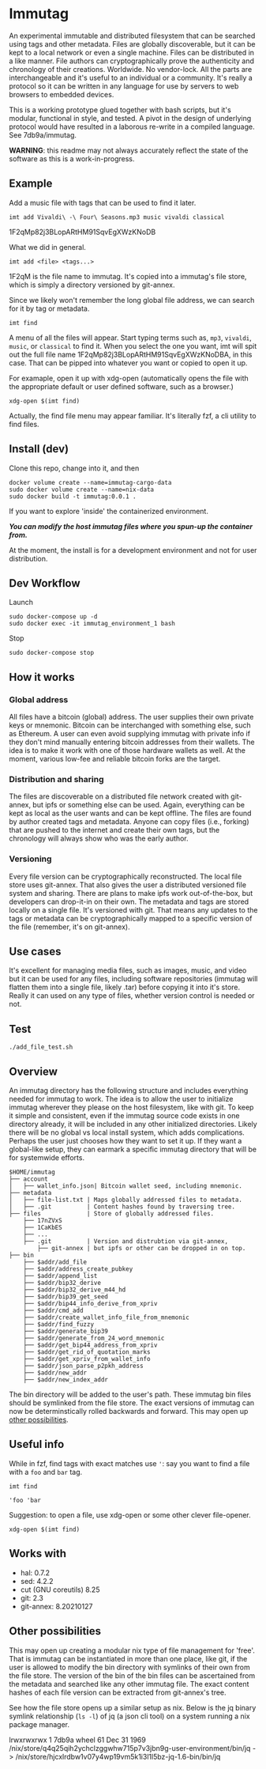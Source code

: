 # Immutag

An experimental immutable and distributed filesystem that can be searched using tags and other metadata. Files are globally discoverable, but it can be kept to a local network or even a single machine. Files can be distributed in a like manner. File authors can cryptographically prove the authenticity and chronology of their creations. Worldwide. No vendor-lock. All the parts are interchangeable and it's useful to an individual or a community. It's really a protocol so it can be written in any language for use by servers to web browsers to embedded devices.

This is a working prototype glued together with bash scripts, but it's modular, functional in style, and tested. A pivot in the design of underlying protocol would have resulted in a laborous re-write in a compiled language. See 7db9a/immutag.

**WARNING**: this readme may not always accurately reflect the state of the software as this is a work-in-progress.

## Example

Add a music file with tags that can be used to find it later.

`imt add Vivaldi\ -\ Four\ Seasons.mp3 music vivaldi classical`

1F2qMp82j3BLopARtHM91SqvEgXWzKNoDB

What we did in general.

`imt add <file> <tags...>`

1F2qM is the file name to immutag. It's copied into a immutag's file store, which is simply a directory versioned by git-annex.

Since we likely won't remember the long global file address, we can search for it by tag or metadata.

`imt find`

A menu of all the files will appear. Start typing terms such as, `mp3`, `vivaldi`, `music`, or `classical` to find it. When you select the one you want, imt will spit out the full file name 1F2qMp82j3BLopARtHM91SqvEgXWzKNoDBA, in this case. That can be pipped into whatever you want or copied to open it up.

For examaple, open it up with xdg-open (automatically opens the file with the appropriate default or user defined software, such as a browser.)

`xdg-open $(imt find)`

Actually, the find file menu may appear familiar. It's literally fzf, a cli utility to find files.

## Install (dev)

Clone this repo, change into it, and then

```
docker volume create --name=immutag-cargo-data
sudo docker volume create --name=nix-data
sudo docker build -t immutag:0.0.1 .
```

If you want to explore 'inside' the containerized environment.


***You can modify the host immutag files where you spun-up the container from.***

At the moment, the install is for a development environment and not for user distribution.

## Dev Workflow


Launch

```
sudo docker-compose up -d
sudo docker exec -it immutag_environment_1 bash
```

Stop

`sudo docker-compose stop`

## How it works

### Global address

All files have a bitcoin (global) address. The user supplies their own private keys or mnemonic. Bitcoin can be interchanged with something else, such as Ethereum. A user can even avoid supplying immutag with private info if they don't mind manually entering bitcoin addresses from their wallets. The idea is to make it work with one of those hardware wallets as well. At the moment, various low-fee and reliable bitcoin forks are the target.

### Distribution and sharing

The files are discoverable on a distributed file network created with git-annex, but ipfs or something else can be used. Again, everything can be kept as local as the user wants and can be kept offline. The files are found by author created tags and metadata. Anyone can copy files (i.e., forking) that are pushed to the internet and create their own tags, but the chronology will always show who was the early author.

### Versioning

Every file version can be cryptographically reconstructed. The local file store uses git-annex. That also gives the user a distributed versioned file system and sharing. There are plans to make ipfs work out-of-the-box, but developers can drop-it-in on their own. The metadata and tags are stored locally on a single file. It's versioned with git. That means any updates to the tags or metadata can be cryptographically mapped to a specific version of the file (remember, it's on git-annex).

## Use cases

It's excellent for managing media files, such as images, music, and video but it can be used for any files, including software repositories (immutag will flatten them into a single file, likely .tar) before copying it into it's store. Really it can used on any type of files, whether version control is needed or not.

## Test

`./add_file_test.sh`

## Overview

An immutag directory has the following structure and includes everything needed for immutag to work. The idea is to allow the user to initialize immutag wherever they please on the host filesystem, like with git. To keep it simple and consistent, even if the immutag source code exists in one directory already, it will be included in any other initialized directories. Likely there will be no global vs local install system, which adds complications. Perhaps the user just chooses how they want to set it up. If they want a global-like setup, they can earmark a specific immutag directory that will be for systemwide efforts.

```
$HOME/immutag
├── account
│   ├── wallet_info.json| Bitcoin wallet seed, including mnemonic.
├── metadata
│   ├── file-list.txt | Maps globally addressed files to metadata.
│   ├── .git          | Content hashes found by traversing tree.
├── files             | Store of globally addressed files.
    ├── 17nZVxS
    ├── 1CaKbES
    ├── ...
    ├── .git          | Version and distrubtion via git-annex,
        ├── git-annex | but ipfs or other can be dropped in on top.
├── bin
    ├── $addr/add_file
    ├── $addr/address_create_pubkey
    ├── $addr/append_list
    ├── $addr/bip32_derive
    ├── $addr/bip32_derive_m44_hd
    ├── $addr/bip39_get_seed
    ├── $addr/bip44_info_derive_from_xpriv
    ├── $addr/cmd_add
    ├── $addr/create_wallet_info_file_from_mnemonic
    ├── $addr/find_fuzzy
    ├── $addr/generate_bip39
    ├── $addr/generate_from_24_word_mnemonic
    ├── $addr/get_bip44_address_from_xpriv
    ├── $addr/get_rid_of_quotation_marks
    ├── $addr/get_xpriv_from_wallet_info
    ├── $addr/json_parse_p2pkh_address
    ├── $addr/new_addr
    ├── $addr/new_index_addr
```

The bin directory will be added to the user's path. These immutag bin files should be symlinked from the file store. The exact versions of immutag can now be determinstically rolled backwards and forward. This may open up [other possibilities](#other-possibilities).

## Useful info

While in fzf, find tags with exact matches use `'`: say you want to find a file with a `foo` and `bar` tag.

`imt find`

`'foo 'bar`

Suggestion: to open a file, use xdg-open or some other clever file-opener.

`xdg-open $(imt find)`

## Works with

* hal: 0.7.2
* sed: 4.2.2
* cut (GNU coreutils) 8.25
* git: 2.3
* git-annex: 8.20210127

## Other possibilities

This may open up creating a modular nix type of file management for 'free'. That is immutag can be instantiated in more than one place, like git, if the user is allowed to modify the bin directory with symlinks of their own from the file store. The version of the bin of the bin files can be ascertained from the metadata and searched like any other immutag file. The exact content hashes of each file version can be extracted from git-annex's tree.

See how the file store opens up a similar setup as nix. Below is the jq binary symlink relationship (`ls -l`) of jq (a json cli tool) on a system running a nix package manager.

lrwxrwxrwx 1 7db9a wheel 61 Dec 31  1969 /nix/store/q4q25qih2ychclzggwhw715p7v3jbn9g-user-environment/bin/jq -> /nix/store/hjcxlrdbw1v07y4wp19vm5k1i3l1l5bz-jq-1.6-bin/bin/jq
